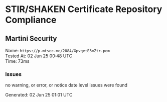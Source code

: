 # STIR/SHAKEN Certificate Repository Compliance

## Martini Security

Name: `https://p.mtsec.me/2884/GpvqetE3mZtr.pem`\
Tested At: 02 Jun 25 00:48 UTC\
Time: 73ms

### Issues

no warning, or error, or notice date level issues were found

Generated: 02 Jun 25 01:01 UTC